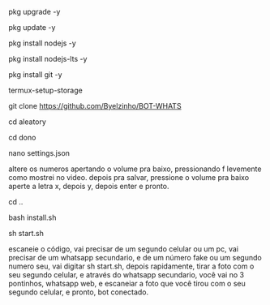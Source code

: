 pkg upgrade -y

pkg update -y

pkg install nodejs -y

pkg install nodejs-lts -y

pkg install git -y

termux-setup-storage

git clone https://github.com/Byelzinho/BOT-WHATS

cd aleatory


cd dono


nano settings.json


altere os numeros apertando o
volume pra baixo, pressionando f levemente
como mostrei no video.
 depois pra salvar, pressione o volume pra baixo
aperte a letra x, depois y, depois enter e pronto.

cd ..


bash install.sh


sh start.sh

escaneie o código, vai precisar de um segundo
celular ou um pc, vai precisar de um whatsapp
secundario, e de um número fake ou um segundo numero seu, vai digitar sh start.sh, depois rapidamente, tirar a foto com o seu segundo celular, e através do whatsapp secundario, você vai no 3 pontinhos, whatsapp web, e escaneiar a foto que você tirou com o seu segundo celular, e pronto, bot conectado.



